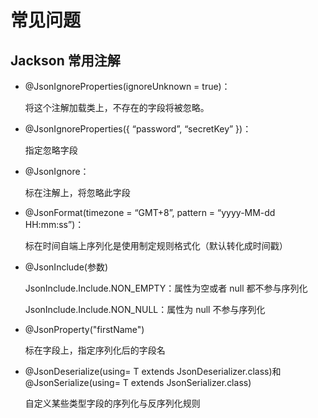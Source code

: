 # 常见问题

## Jackson 常用注解

- @JsonIgnoreProperties(ignoreUnknown = true)：

  将这个注解加载类上，不存在的字段将被忽略。

- @JsonIgnoreProperties({ “password”, “secretKey” })：

  指定忽略字段

- @JsonIgnore：

  标在注解上，将忽略此字段

- @JsonFormat(timezone = “GMT+8”, pattern = “yyyy-MM-dd HH:mm:ss”)：

  标在时间自端上序列化是使用制定规则格式化（默认转化成时间戳）

- @JsonInclude(参数)

  JsonInclude.Include.NON_EMPTY：属性为空或者 null 都不参与序列化

  JsonInclude.Include.NON_NULL：属性为 null 不参与序列化

- @JsonProperty("firstName")

  标在字段上，指定序列化后的字段名

- @JsonDeserialize(using= T extends JsonDeserializer.class)和@JsonSerialize(using= T extends JsonSerializer.class)

  自定义某些类型字段的序列化与反序列化规则
